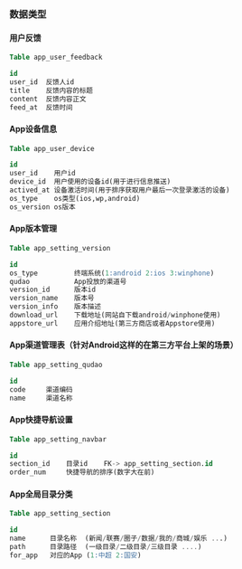 ###  数据类型

#### 用户反馈

```SQL
Table app_user_feedback

id
user_id  反馈人id
title    反馈内容的标题
content  反馈内容正文
feed_at  反馈时间
```
#### App设备信息

```SQL
Table app_user_device

id
user_id    用户id
device_id  用户使用的设备id(用于进行信息推送)
actived_at 设备激活时间(用于排序获取用户最后一次登录激活的设备)
os_type    os类型(ios,wp,android)
os_version os版本
```

#### App版本管理 

```SQL
Table app_setting_version

id
os_type         终端系统(1:android 2:ios 3:winphone)
qudao           App投放的渠道号
version_id      版本id
version_name    版本号
version_info    版本描述
download_url    下载地址(网站自下载android/winphone使用)
appstore_url    应用介绍地址(第三方商店或者Appstore使用)
```

#### App渠道管理表（针对Android这样的在第三方平台上架的场景）

```SQL
Table app_setting_qudao

id       
code     渠道编码
name     渠道名称
```

#### App快捷导航设置

```SQL
Table app_setting_navbar

id
section_id    目录id    FK-> app_setting_section.id
order_num     快捷导航的排序(数字大在前)
```

#### App全局目录分类

```SQL
Table app_setting_section

id       
name      目录名称  (新闻/联赛/圈子/数据/我的/商城/娱乐 ...)
path      目录路径  (一级目录/二级目录/三级目录 ....)
for_app   对应的App (1:中超 2:国安)
```